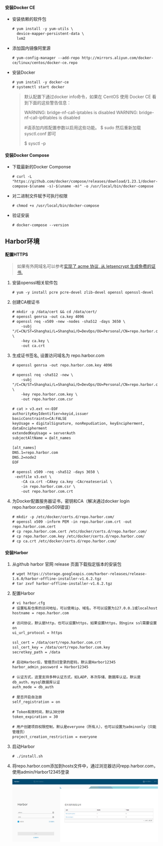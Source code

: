 #### 安装Docker CE

* 安装依赖的软件包

  ```shell
  # yum install -y yum-utils \
    device-mapper-persistent-data \
    lvm2
  ```

* 添加国内镜像阿里源

  ```shell
  # yum-config-manager --add-repo http://mirrors.aliyun.com/docker-ce/linux/centos/docker-ce.repo
  ```

* 安装Docker

  ```shell
  # yum install -y docker-ce
  # systemctl start docker
  ```

  > 默认配置下通过docker info命令，如果在 CentOS 使用 Docker CE 看到下面的这些警告信息：
  >
  > WARNING: bridge-nf-call-iptables is disabled
  > WARNING: bridge-nf-call-ip6tables is disabled
  >
  > #请添加内核配置参数以启用这些功能。
  > $ sudo 
  > 然后重新加载 sysctl.conf 即可
  >
  > $ sysctl -p

#### 安装Docker Compose

* 下载最新的Docker Componse

  ```shell
  # curl -L "https://github.com/docker/compose/releases/download/1.23.1/docker-compose-$(uname -s)-$(uname -m)" -o /usr/local/bin/docker-compose
  ```

* 对二进制文件赋予可执行权限

  ```shell
  # chmod +x /usr/local/bin/docker-compose
  ```

* 验证安装

  ```shell
  # docker-compose --version
  ```

## Harbor环境

#### 配置HTTPS

> 如果有外网域名可以参考[实现了 acme 协议, 从 letsencrypt 生成免费的证书. ](https://github.com/Neilpang/acme.sh)

1. 安装openssl相关软件包

   ```shell
   # yum -y install pcre pcre-devel zlib-devel openssl openssl-devel
   ```

2. 创建CA根证书

   ```shell
   # mkdir -p /data/cert && cd /data/cert/
   # openssl genrsa -out ca.key 4096
   # openssl req -x509 -new -nodes -sha512 -days 3650 \
       -subj "/C=CN/ST=Shanghai/L=Shanghai/O=DevOps/OU=Personal/CN=repo.harbor.com" \
       -key ca.key \
       -out ca.crt
   ```

3. 生成证书签名, 设置访问域名为 repo.harbor.com

   ```shell
   # openssl genrsa -out repo.harbor.com.key 4096
   
   # openssl req -sha512 -new \
       -subj "/C=CN/ST=Shanghai/L=Shanghai/O=DevOps/OU=Personal/CN=repo.harbor.com" \
       -key repo.harbor.com.key \
       -out repo.harbor.com.csr
   
   # cat > v3.ext <<-EOF
   authorityKeyIdentifier=keyid,issuer
   basicConstraints=CA:FALSE
   keyUsage = digitalSignature, nonRepudiation, keyEncipherment, dataEncipherment
   extendedKeyUsage = serverAuth 
   subjectAltName = @alt_names
   
   [alt_names]
   DNS.1=repo.harbor.com
   DNS.2=node2
   EOF
   
   # openssl x509 -req -sha512 -days 3650 \
   	-extfile v3.ext \
       -CA ca.crt -CAkey ca.key -CAcreateserial \
       -in repo.harbor.com.csr \
       -out repo.harbor.com.crt
   ```

4. 为Docker配置服务器证书，密钥和CA（解决通过docker login repo.harbor.com报x509错误）

   ```shell
   # mkdir -p /etc/docker/certs.d/repo.harbor.com/
   # openssl x509 -inform PEM -in repo.harbor.com.crt -out repo.harbor.com.cert
   # cp repo.harbor.com.cert /etc/docker/certs.d/repo.harbor.com/
   # cp repo.harbor.com.key /etc/docker/certs.d/repo.harbor.com/
   # cp ca.crt /etc/docker/certs.d/repo.harbor.com/
   ```

#### 安装Harbor

1. 从github harbor 官网 release 页面下载指定版本的安装包

   ```shell
   # wget https://storage.googleapis.com/harbor-releases/release-1.6.0/harbor-offline-installer-v1.6.2.tgz
   # tar zxvf harbor-offline-installer-v1.6.2.tgz
   ```

2. 配置Harbor

   ```shell
   # vi harbor.cfg
   # 设置私有仓库的访问地址，可以使用ip、域名，不可以设置为127.0.0.1或localhost
   hostname = repo.harbor.com
   
   # 访问协议，默认是http，也可以设置https，如果设置https，则nginx ssl需要设置on
   ui_url_protocol = https
   
   ssl_cert = /data/cert/repo.harbor.com.crt
   ssl_cert_key = /data/cert/repo.harbor.com.key
   secretkey_path = /data
   
   # 启动Harbor后，管理员UI登录的密码，默认是Harbor12345
   harbor_admin_password = Harbor12345
   
   # 认证方式，这里支持多种认证方式，如LADP、本次存储、数据库认证。默认是db_auth，mysql数据库认证
   auth_mode = db_auth
   
   # 是否开启自注册
   self_registration = on
   
   # Token有效时间，默认30分钟
   token_expiration = 30
   
   # 用户创建项目权限控制，默认是everyone（所有人），也可以设置为adminonly（只能管理员）
   project_creation_restriction = everyone
   ```

3. 启动Harbor

   ```shell
   # ./install.sh
   ```

4. 将repo.harbor.com添加到hosts文件中，通过浏览器访问repp.harbor.com，使用admin/Harbor12345登录

   ![Harbor登录](../../images/harbor-login.png)


